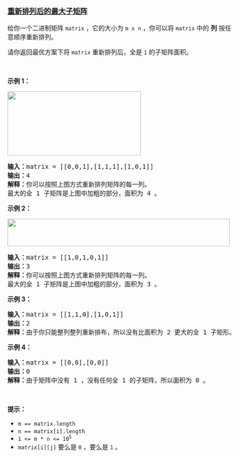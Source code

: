 ### [重新排列后的最大子矩阵](https://leetcode-cn.com/problems/largest-submatrix-with-rearrangements)

<p>给你一个二进制矩阵 <code>matrix</code> ，它的大小为 <code>m x n</code> ，你可以将 <code>matrix</code> 中的 <strong>列</strong> 按任意顺序重新排列。</p>

<p>请你返回最优方案下将 <code>matrix</code> 重新排列后，全是 <code>1</code> 的子矩阵面积。</p>

<p> </p>

<p><strong>示例 1：</strong></p>

<p><strong><img alt="" src="https://assets.leetcode-cn.com/aliyun-lc-upload/uploads/2021/01/17/screenshot-2020-12-30-at-40536-pm.png" style="width: 300px; height: 144px;" /></strong></p>

<pre>
<b>输入：</b>matrix = [[0,0,1],[1,1,1],[1,0,1]]
<b>输出：</b>4
<b>解释：</b>你可以按照上图方式重新排列矩阵的每一列。
最大的全 1 子矩阵是上图中加粗的部分，面积为 4 。
</pre>

<p><strong>示例 2：</strong></p>

<p><img alt="" src="https://assets.leetcode-cn.com/aliyun-lc-upload/uploads/2021/01/17/screenshot-2020-12-30-at-40852-pm.png" style="width: 500px; height: 62px;" /></p>

<pre>
<b>输入：</b>matrix = [[1,0,1,0,1]]
<b>输出：</b>3
<b>解释：</b>你可以按照上图方式重新排列矩阵的每一列。
最大的全 1 子矩阵是上图中加粗的部分，面积为 3 。
</pre>

<p><strong>示例 3：</strong></p>

<pre>
<b>输入：</b>matrix = [[1,1,0],[1,0,1]]
<b>输出：</b>2
<b>解释：</b>由于你只能整列整列重新排布，所以没有比面积为 2 更大的全 1 子矩形。</pre>

<p><strong>示例 4：</strong></p>

<pre>
<b>输入：</b>matrix = [[0,0],[0,0]]
<b>输出：</b>0
<b>解释：</b>由于矩阵中没有 1 ，没有任何全 1 的子矩阵，所以面积为 0 。</pre>

<p> </p>

<p><strong>提示：</strong></p>

<ul>
	<li><code>m == matrix.length</code></li>
	<li><code>n == matrix[i].length</code></li>
	<li><code>1 <= m * n <= 10<sup>5</sup></code></li>
	<li><code>matrix[i][j]</code> 要么是 <code>0</code> ，要么是 <code>1</code> 。</li>
</ul>
